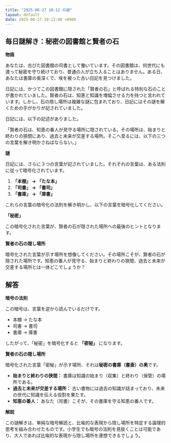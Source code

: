 ```yaml
---
title: "2025-06-27 10:12 の謎"
layout: default
date: 2025-06-27 10:12:00 +0900
---
```

## 毎日謎解き：秘密の図書館と賢者の石

**物語**

あなたは、古びた図書館の司書として働いています。その図書館は、何世代にも渡って秘密を守り続けており、普通の人が立ち入ることはありません。ある日、あなたは書庫の奥深くで、埃を被った古い日記を見つけました。

日記には、かつてこの図書館に隠された「賢者の石」と呼ばれる特別な石のことが書かれていました。賢者の石は、知恵と知識を増幅させる力を持つと言われています。しかし、石の隠し場所は複雑な謎に包まれており、日記にはその謎を解くための手がかりが記されていました。

日記には、以下の記述がありました。

「賢者の石は、知恵の番人が見守る場所に隠されている。その場所は、始まりと終わりの狭間にあり、過去と未来が交差する場所。そこへ至るには、以下の三つの言葉を解き明かさねばならない。」

**謎**

日記には、さらに３つの言葉が記されていました。それぞれの言葉は、ある法則に従って暗号化されています。

1.  **「本棚」 → 「たな本」**
2.  **「司書」 → 「書司」**
3.  **「書庫」 → 「庫書」**

これらの言葉の暗号化の法則を解き明かし、以下の言葉を暗号化してください。

**「秘密」**

この暗号化された言葉が、賢者の石が隠された場所への最後のヒントとなります。

**賢者の石の隠し場所**

暗号化された言葉が示す場所を想像してください。その場所こそが、賢者の石が隠された場所です。知恵の番人が見守る、始まりと終わりの狭間、過去と未来が交差する場所とは一体どこでしょうか？

## 解答

**暗号の法則**

この暗号は、言葉を逆から読んでいるだけです。

*   本棚 → たな本
*   司書 → 書司
*   書庫 → 庫書

したがって、「秘密」を暗号化すると **「密秘」** になります。

**賢者の石の隠し場所**

暗号化された言葉「密秘」が示す場所、それは**秘密の書庫（書斎）の奥**です。

*   **始まりと終わりの狭間：** 書庫は知識の始まり（収集）と終わり（保管）の場所である。
*   **過去と未来が交差する場所：** 古い書物には過去の知識が詰まっており、未来の世代に知識を伝える役割を果たす。
*   **知恵の番人：** あなた（司書）こそが、その書庫を守る知恵の番人です。

**解説**

この謎解きは、単純な暗号解読と、比喩的な表現から隠し場所を特定する論理的思考を組み合わせたものです。小学生でも暗号の法則を見抜くことは可能であり、大人であれば比喩的な表現から隠し場所を連想できるでしょう。
